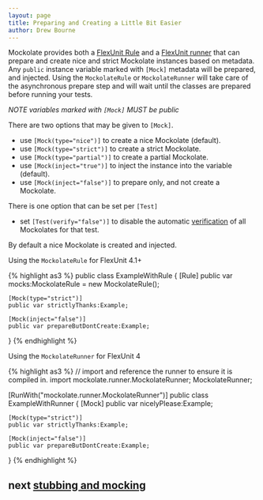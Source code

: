 ```yaml
---
layout: page
title: Preparing and Creating a Little Bit Easier
author: Drew Bourne
---
```


Mockolate provides both a [FlexUnit Rule](http://docs.flexunit.org/index.php?title=CreatingRules) and a [FlexUnit runner](http://docs.flexunit.org/index.php?title=Runners_and_Builders) that can prepare and create nice and strict Mockolate instances based on metadata. Any `public` instance variable marked with `[Mock]` metadata will be prepared, and injected. Using the `MockolateRule` or `MockolateRunner` will take care of the asynchronous prepare step and will wait until the classes are prepared before running your tests. 

*NOTE variables marked with `[Mock]` MUST be public*

There are two options that may be given to `[Mock]`.

- use `[Mock(type="nice")]` to create a nice Mockolate (default).
- use `[Mock(type="strict")]` to create a strict Mockolate.
- use `[Mock(type="partial")]` to create a partial Mockolate.
- use `[Mock(inject="true")]` to inject the instance into the variable (default). 
- use `[Mock(inject="false")]` to prepare only, and not create a Mockolate.

There is one option that can be set per `[Test]`

- set `[Test(verify="false")]` to disable the automatic [verification](verifying_and_test_spies.html) of all Mockolates for that test. 

By default a nice Mockolate is created and injected. 

Using the `MockolateRule` for FlexUnit 4.1+

{% highlight as3 %}
public class ExampleWithRule
{
    [Rule]
    public var mocks:MockolateRule = new MockolateRule();
    
    [Mock(type="strict")]
    public var strictlyThanks:Example;
    
    [Mock(inject="false")]
    public var prepareButDontCreate:Example;
}
{% endhighlight %}

Using the `MockolateRunner` for FlexUnit 4

{% highlight as3 %}
// import and reference the runner to ensure it is compiled in.
import mockolate.runner.MockolateRunner; 
MockolateRunner; 

[RunWith("mockolate.runner.MockolateRunner")]
public class ExampleWithRunner
{
    [Mock]
    public var nicelyPlease:Example;
    
    [Mock(type="strict")]
    public var strictlyThanks:Example;
    
    [Mock(inject="false")]
    public var prepareButDontCreate:Example;
}
{% endhighlight %}

## next [stubbing and mocking](stubbing_and_mocking.html)
